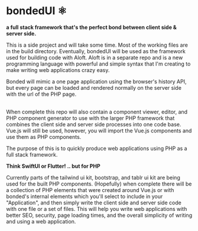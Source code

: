 # bondedUI ⚛️

<b>a full stack framework that's the perfect bond between client side & server side.</b> 

This is a side project and will take some time. Most of the working files are in the build directory. Eventually, bondedUI will be used as the framework used for building code with Aloft. Aloft is in a separate repo and is a new programming language with powerful and simple syntax that I'm creating to make writing web applications crazy easy.<br>

Bonded will mimic a one page application using the browser's history API, but every page can be loaded and rendered normally on the server side with the url of the PHP page.

<br>When complete this repo will also contain a component viewer, editor, and PHP component generator to use with the larger PHP framework that combines the client side and server side processes into one code base. Vue.js will still be used, however, you will import the Vue.js components and use them as PHP components.

The purpose of this is to quickly produce web applications using PHP as a full stack framework.

<b>Think SwiftUI or Flutter! .. but for PHP </b>

Currently parts of the tailwind ui kit, bootstrap, and tablr ui kit are being used for the built PHP components. (Hopefully) when complete there will be a collection of PHP elements that were created around Vue.js or with bonded's internal elements which you'll select to include in your "Application", and then simply write the client side and server side code with one file or a set of files. This will help you write web applications with better SEO, security, page loading times, and the overall simplicity of writing and using a web application.
